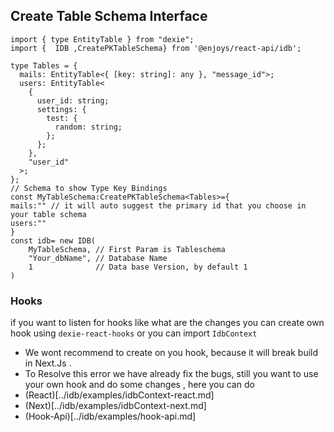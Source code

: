 ## Create Table Schema Interface

```tsx
import { type EntityTable } from "dexie";
import {  IDB ,CreatePKTableSchema} from '@enjoys/react-api/idb';

type Tables = {
  mails: EntityTable<{ [key: string]: any }, "message_id">;
  users: EntityTable<
    {
      user_id: string;
      settings: {
        test: {
          random: string;
        };
      };
    },
    "user_id"
  >;
};
// Schema to show Type Key Bindings
const MyTableSchema:CreatePKTableSchema<Tables>={
mails:"" // it will auto suggest the primary id that you choose in your table schema
users:""
}
const idb= new IDB(
    MyTableSchema, // First Param is Tableschema
    "Your_dbName", // Database Name
    1              // Data base Version, by default 1
)
```

### Hooks

if you want to listen for hooks like what are the changes you can create own hook using `dexie-react-hooks` or you can import `IdbContext`

- We wont recommend to create on you hook, because it will break build in Next.Js .
- To Resolve this error we have already fix the bugs, still you want to use your own hook and do some changes , here you can do
- (React)[../idb/examples/idbContext-react.md]
- (Next)[../idb/examples/idbContext-next.md]
- (Hook-Api)[../idb/examples/hook-api.md]